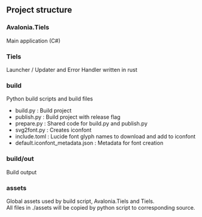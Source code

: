 ## Project structure
### Avalonia.Tiels
Main application (C#)

### Tiels
Launcher / Updater and Error Handler written in rust

### build
Python build scripts and build files
- build.py : Build project
- publish.py : Build project with release flag
- prepare.py : Shared code for build.py and publish.py
- svg2font.py : Creates iconfont
- include.toml : Lucide font glyph names to download and add to iconfont
- default.iconfont_metadata.json : Metadata for font creation

### build/out
Build output

### assets
Global assets used by build script, Avalonia.Tiels and Tiels.<br>
All files in ./assets will be copied by python script to corresponding source.

